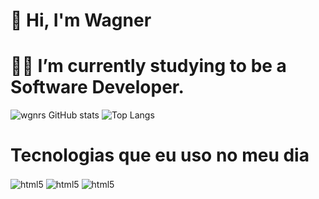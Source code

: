 # 👋 Hi, I'm Wagner 
# 👩‍💻 I’m currently studying to be a Software Developer.

![wgnrs GitHub stats](https://github-readme-stats.vercel.app/api?username=wgnrs&show_icons=true&theme=dracula&count_private=true)
![Top Langs](https://github-readme-stats.vercel.app/api/top-langs/?username=wgnrs&layout=compact)

# Tecnologias que eu uso no meu dia

<div style="display: inline_block">
  <img align="center" alt="html5" src="https://img.shields.io/badge/.NET-5C2D91?style=for-the-badge&logo=.net&logoColor=white" />
  <img align="center" alt="html5" src="https://img.shields.io/badge/C%23-239120?style=for-the-badge&logo=c-sharp&logoColor=white" />
  <img align="center" alt="html5" src="https://img.shields.io/badge/PostgreSQL-316192?style=for-the-badge&logo=postgresql&logoColor=white" />
</div><br/>
